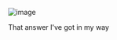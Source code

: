 ![image](https://github.com/TimonMonster/Quartic/assets/110848460/c7a4b151-5eee-4598-ad68-8600e0f02f47)


That answer I've got in my way
